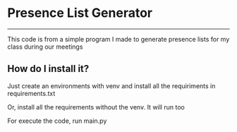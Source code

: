 # Presence List Generator
- - - 

This code is from a simple program I made to generate presence lists for my class during our meetings


## How do I install it?
Just create an environments with venv and install all the requiriments in requirements.txt

Or, install all the requirements without the venv. It will run too

For execute the code, run main.py